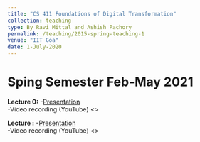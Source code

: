 ```yaml
---
title: "CS 411 Foundations of Digital Transformation"
collection: teaching
type: By Ravi Mittal and Ashish Pachory
permalink: /teaching/2015-spring-teaching-1
venue: "IIT Goa"
date: 1-July-2020
---
```



# Sping Semester Feb-May 2021

**Lecture 0:**
    -[Presentation]()    
    -Video recording (YouTube) <>

**Lecture :**
    -[Presentation]()    
    -Video recording (YouTube) <>